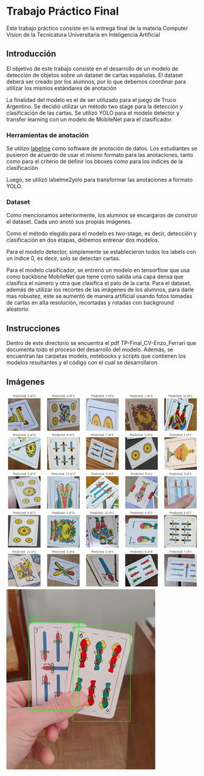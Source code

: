 # Trabajo Práctico Final

Este trabajo práctico consiste en la entrega final de la materia Computer Vision de la Tecnicatura Universitaria en Inteligencia Artificial

## Introducción

El objetivo de este trabajo consiste en el desarrollo de un modelo de detección de objetos sobre un dataset de cartas españolas. El dataset deberá ser creado por los alumnos, por lo que debemos coordinar para utilizar los mismos estándares de anotación

La finalidad del modelo es el de ser utilizado para el juego de Truco Argentino. Se decidió utilizar un método two stage para la detección y clasificación de las cartas. Se utilizó YOLO para el modelo detector y transfer learning con un modelo de MobileNet para el clasificador.

### Herramientas de anotación

Se utilizo [labelme](https://github.com/wkentaro/labelme) como software de anotación de datos. Los estudiantes se pusieron de acuerdo de usar el mismo formato para las anotaciones, tanto como para el criterio de definir los bboxes como para los índices de la clasificación

Luego, se utilizó labelme2yolo para transformar las anotaciones a formato YOLO.

### Dataset

Como mencionamos anteriormente, los alumnos se encargaron de construir el dataset. Cada uno anotó sus propias imágenes.

Como el método elegido para el modelo es two-stage, es decir, detección y clasificación en dos etapas, debemos entrenar dos modelos.

Para el modelo detector, simplemente se establecieron todos los labels con un índice 0, es decir, solo se detectan cartas.

Para el modelo clasificador, se entrenó un modelo en tensorflow que usa como backbone MobileNet que tiene como salida una capa densa que clasifica el número y otra que clasifica el palo de la carta.
Para el dataset, además de utilizar los recortes de las imágenes de los alumnos, para darle mas robustez, este se aumentó de manera artificial usando fotos tomadas de cartas en alta resolución, recortadas y rotadas con background aleatorio.

## Instrucciones

Dentro de este directorio se encuentra el pdf TP-Final_CV-Enzo_Ferrari que documenta todo el proceso del desarrollo del modelo. Además, se encuentran las carpetas models, notebooks y scripts que contienen los modelos resultantes y el código con el cual se desarrollaron.

## Imágenes

![img](image.png)
![img](image-1.png)
